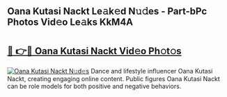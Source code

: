 ## Oana Kutasi Nackt Le𝚊k𝚎d N𝚞𝚍es - Part-bPc Photos Vid𝚎o Le𝚊ks KkM4A

# <h2><a href="http://fb9cng.evod.top/?m=Oana+Kutasi+Nackt">🔗 👉🔴 Oana Kutasi Nackt Vid𝚎o Ph𝚘t𝚘s</a></h2>

[![Oana Kutasi Nackt N𝚞d𝚎s](https://i.imgur.com/8V9OHl7.gif)](http://fb9cng.evod.top/?m=Oana+Kutasi+Nackt)
Dance and lifestyle influencer Oana Kutasi Nackt, creating engaging online content. Public figures Oana Kutasi Nackt can be role models for both positive and negative behaviors. 
